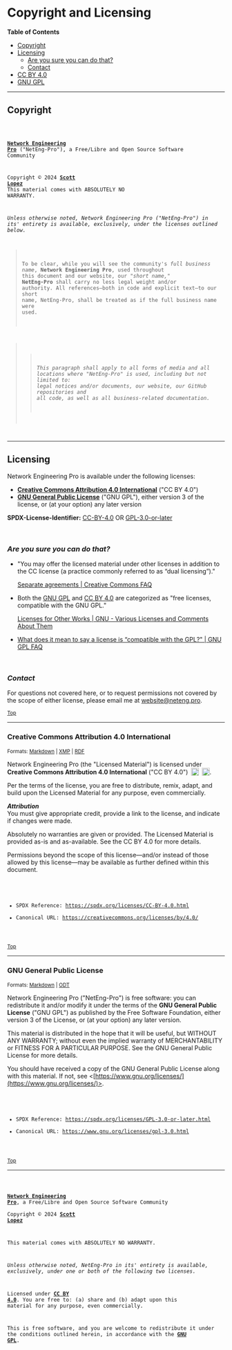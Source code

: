 <!-- SPDX-License-Identifier: CC-BY-4.0 OR GPL-3.0-or-later -->
<!--

Network Engineering Pro (NetEng-Pro), a Free/Libre and Open Source Community
Copyright © 2024 Scott Lopez

---

I. Creative Commons Attribution 4.0 International

Network Engineering Pro (the "Licensed Material") is licensed under Creative Commons Attribution 4.0 International ("CC BY 4.0").
To view a copy of this license, visit https://creativecommons.org/licenses/by/4.0/.

Per the terms of the License, you are free to distribute, remix, adapt, and build upon the Licensed Material for any purpose, even commercially.
You must give appropriate credit, provide a link to the License, and indicate if changes were made.

The Licensor offers the Licensed Material as-is and as-available, and makes no representations or warranties of any kind concerning
the Licensed Material, whether express, implied, statutory, or other. This includes, without limitation, warranties of title, merchantability,
fitness for a particular purpose, non-infringement, absence of latent or other defects, accuracy, or the presence or absence of errors, whether
or not known or discoverable.

Permissions beyond the scope of this License—or instead of those permitted by this License—may be available as further defined within this document.

  SPDX Reference: https://spdx.org/licenses/CC-BY-4.0.html
  Canonical URL: https://creativecommons.org/licenses/by/4.0/

---

II. GNU General Public License

Network Engineering Pro is free software: you can redistribute it and/or modify it under the terms of the GNU General Public License ("GNU GPL") as
published by the Free Software Foundation, either version 3 of the License, or (at your option) any later version.

This material is distributed in the hope that it will be useful, but WITHOUT ANY WARRANTY; without even the implied warranty of MERCHANTABILITY or
FITNESS FOR A PARTICULAR PURPOSE.

See the GNU General Public License for more details.

  SPDX Reference: https://spdx.org/licenses/GPL-3.0-or-later.html
  Canonical URL: https://www.gnu.org/licenses/gpl-3.0.html

---

Author: Scott Lopez
Email: <website@neteng.pro>
Web: <https://bio.neteng.pro>

-->

# <a id="top">Copyright and Licensing</a>

**Table of Contents**

- [Copyright](#copyright)
- [Licensing](#licensing)
  - [Are you sure you can do that?](#questions)
  - [Contact](#contact)
- [CC BY 4.0](#cc-by)
- [GNU GPL](#gnu-gpl)

---

## <a id="copyright">Copyright</a>

<code style="height: 50vh; width: 100%; background: transparent; border: none; border-radius: 0; resize: none; outline: none;">

**[Network Engineering Pro](https://neteng.pro/)** ("NetEng-Pro"), a Free/Libre and Open Source Software Community

Copyright &copy; 2024 **[Scott Lopez](https://bio.neteng.pro)**
<br />This material comes with ABSOLUTELY NO WARRANTY.

_Unless otherwise noted, Network Engineering Pro ("NetEng-Pro") in its' entirety is available, exclusively, under the licenses outlined below._

> To be clear, while you will see the community's _full business name_, **Network Engineering Pro**, used throughout this document and our website, our _"short name,"_ **NetEng-Pro** shall carry no less legal weight and/or authority.
> All references&mdash;both in code and explicit text&mdash;to our short name, NetEng-Pro, shall be treated as if the full business name were used.

> > _This paragraph shall apply to all forms of media and all locations where "NetEng-Pro" is used, including but not limited to: legal notices and/or documents, our website, our GitHub repositories and all code, as well as all business-related documentation._

</code>

---

## <a id="licensing">Licensing</a>

Network Engineering Pro is available under the following licenses:

- **[Creative Commons Attribution 4.0 International](#cc-by)** ("CC BY 4.0")
- **[GNU General Public License](#gnu-gpl)** ("GNU GPL"), either version 3 of the license, or (at your option) any later version

**SPDX-License-Identifier:** [CC-BY-4.0](#cc-by) OR [GPL-3.0-or-later](#gnu-gpl)

&nbsp;

### <a id="questions">_Are you sure you can do that?_</a>

- "You may offer the licensed material under other licenses in addition to the CC license (a practice commonly referred to as “dual licensing”)."

  [Separate agreements | Creative Commons FAQ](https://creativecommons.org/faq/#can-i-enter-into-separate-or-supplemental-agreements-with-users-of-my-work)

- Both the [GNU GPL](https://www.gnu.org/licenses/license-list.html#GPLOther) and [CC BY 4.0](https://www.gnu.org/licenses/license-list.html#ccby) are categorized as "free licenses, compatible with the GNU GPL."

  [Licenses for Other Works | GNU - Various Licenses and Comments About Them](https://www.gnu.org/licenses/license-list.html#OtherLicenses)

- [What does it mean to say a license is “compatible with the GPL?" | GNU GPL FAQ](https://www.gnu.org/licenses/gpl-faq.html#WhatDoesCompatMean)

&nbsp;

### <a id="contact">_Contact_</a>

For questions not covered here, or to request permissions not covered by the scope of either license, please email me at <website@neteng.pro>.

<sub>[Top](#top)</sub>

---

### <a id="cc-by">Creative Commons Attribution 4.0 International</a>

<sup>Formats: [Markdown](./license/CC-BY-4.0.md) | [XMP](./license/CC-BY-4.0.xmp) | [RDF](./license/CC-BY-4.0.rdf)</sup>

Network Engineering Pro (the "Licensed Material") is licensed under **Creative Commons Attribution 4.0 International** ("CC BY 4.0")
[<img style="display: inline-block; height: 18px !important; margin-left: 3px; vertical-align: text-bottom; text-decoration: none;" src="https://mirrors.creativecommons.org/presskit/icons/cc.svg" alt="CC" />](https://creativecommons.org/licenses/by/4.0/)
[<img style="display: inline-block; height: 18px !important; margin-left: 3px; vertical-align: text-bottom; text-decoration: none;" src="https://mirrors.creativecommons.org/presskit/icons/by.svg" alt="BY" />](https://creativecommons.org/licenses/by/4.0/).

Per the terms of the license, you are free to distribute, remix, adapt, and build upon the Licensed Material for any purpose, even commercially.

**_Attribution_**<br />
You must give appropriate credit, provide a link to the license, and indicate if changes were made.

Absolutely no warranties are given or provided. The Licensed Material is provided as-is and as-available. See the CC BY 4.0 for more details.

Permissions beyond the scope of this license—and/or instead of those allowed by this license—may be available as further defined within this document.

<code style="height: 50vh; width: 100%; background: transparent; border: none; border-radius: 0; resize: none; outline: none;">

- SPDX Reference:
  <https://spdx.org/licenses/CC-BY-4.0.html>
- Canonical URL:
  <https://creativecommons.org/licenses/by/4.0/>

</code>

<sub>[Top](#top)</sub>

---

### <a id="gnu-gpl">GNU General Public License</a>

<sup>Formats: [Markdown](./license/COPYING.md) | [ODT](./license/COPYING.odt)</sup>

Network Engineering Pro ("NetEng-Pro") is free software: you can redistribute it and/or modify
it under the terms of the **GNU General Public License** ("GNU GPL") as published by
the Free Software Foundation, either version 3 of the License, or
(at your option) any later version.

This material is distributed in the hope that it will be useful,
but WITHOUT ANY WARRANTY; without even the implied warranty of
MERCHANTABILITY or FITNESS FOR A PARTICULAR PURPOSE. See the
GNU General Public License for more details.

You should have received a copy of the GNU General Public License along with this material. If not, see <[https://www.gnu.org/licenses/](https://www.gnu.org/licenses/)>.

<code style="height: 50vh; width: 100%; background: transparent; border: none; border-radius: 0; resize: none; outline: none;">

- SPDX Reference:
  <https://spdx.org/licenses/GPL-3.0-or-later.html>
- Canonical URL:
  <https://www.gnu.org/licenses/gpl-3.0.html>

</code>

<sub>[Top](#top)</sub>

---

<code style="height: 50vh; width: 100%; background: transparent; border: none; border-radius: 0; resize: none; outline: none;">

**[Network Engineering Pro](https://neteng.pro/)**, a Free/Libre and Open Source Software Community<br />
Copyright &copy; 2024 **[Scott Lopez](https://bio.neteng.pro)**

This material comes with ABSOLUTELY NO WARRANTY.

_Unless otherwise noted, NetEng-Pro in its' entirety is available, exclusively, under one or both of the following two licenses._

Licensed under **[CC BY 4.0](https://creativecommons.org/licenses/by/4.0/)**. You are free to: (a) share and (b) adapt upon this material for any purpose, even commercially.

This is free software, and you are welcome to redistribute it under the conditions outlined herein, in accordance with the **[GNU GPL](https://spdx.org/licenses/GPL-3.0-or-later.html)**.

</code>
